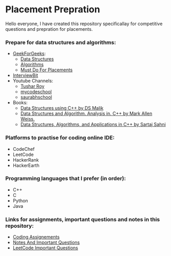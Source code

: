 # Placement Prepration
Hello everyone, I have created this repository specificallay for competitive questions and prepration for placements.
### Prepare for data structures and algorithms:
- [GeekForGeeks](https://www.geeksforgeeks.org/):
    - [Data Structures](https://www.geeksforgeeks.org/data-structures/)
    - [Algorithms](https://www.geeksforgeeks.org/fundamentals-of-algorithms/)
    - [Must Do For Placements](https://www.geeksforgeeks.org/must-do-coding-questions-for-companies-like-amazon-microsoft-adobe/)
- [InterviewBit](https://www.interviewbit.com/dashboard/)
- Youtube Channels:
    - [Tushar Roy](https://www.youtube.com/user/tusharroy2525)
    - [mycodeschool](https://www.youtube.com/user/mycodeschool)
    - [saurabhschool](https://www.youtube.com/user/saurabhschool)
- Books:
    - [Data Structures using C++ by DS Malik](http://bu.edu.eg/portal/uploads/Computers%20and%20Informatics/Computer%20Science/1266/crs-10600/Files/Esam%20Halim%20Houssein%20Abd%20El-Halim_4-%20Data-Structure%20Using%20C++%20Malik.pdf)
    - [Data Structures and Algorithm. Analysis in. C++ by Mark Allen Weiss.](http://iips.icci.edu.iq/images/exam/DataStructuresAndAlgorithmAnalysisInCpp_2014.pdf)
    - [Data Structures, Algorithms, and Applications in C++ by Sartaj Sahni](https://www.amazon.in/Data-Structures-Algorithms-applications-C/dp/B0745C9GKB/ref=sr_1_2?s=books&ie=UTF8&qid=1531938078&sr=1-2&keywords=Data+Structures+%2C+Algorithms%2C+And+Applications+In+c%2B%2B)
### Platforms to practise for coding online IDE:
- CodeChef
- LeetCode
- HackerRank
- HackerEarth
### Programming languages that I prefer (in order):
- C++
- C
- Python
- Java
### Links for assignments, important questions and notes in this repository:
  - [Coding Assignements](https://github.com/mayankagg9722/Competetive-Programming/tree/master/Assignments)
  - [Notes And Important Questions](https://github.com/mayankagg9722/Competetive-Programming/tree/master/important%20questions%20and%20notes)
  - [LeetCode Important Questions](https://github.com/mayankagg9722/Competetive-Programming/tree/master/leetcode)
